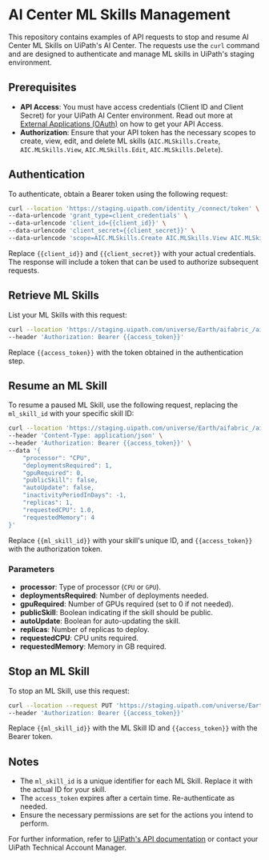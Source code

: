 
# AI Center ML Skills Management

This repository contains examples of API requests to stop and resume AI Center ML Skills on UiPath's AI Center. The requests use the `curl` command and are designed to authenticate and manage ML skills in UiPath's staging environment.

## Prerequisites

- **API Access**: You must have access credentials (Client ID and Client Secret) for your UiPath AI Center environment. Read out more at [External Applications (OAuth)](https://docs.uipath.com/automation-cloud/automation-cloud/latest/api-guide/accessing-uipath-resources-using-external-applications) on how to get your API Access.
- **Authorization**: Ensure that your API token has the necessary scopes to create, view, edit, and delete ML skills (`AIC.MLSkills.Create`, `AIC.MLSkills.View`, `AIC.MLSkills.Edit`, `AIC.MLSkills.Delete`).

## Authentication

To authenticate, obtain a Bearer token using the following request:

```bash
curl --location 'https://staging.uipath.com/identity_/connect/token' \
--data-urlencode 'grant_type=client_credentials' \
--data-urlencode 'client_id={{client_id}}' \
--data-urlencode 'client_secret={{client_secret}}' \
--data-urlencode 'scope=AIC.MLSkills.Create AIC.MLSkills.View AIC.MLSkills.Edit AIC.MLSkills.Delete'
```

Replace `{{client_id}}` and `{{client_secret}}` with your actual credentials. The response will include a token that can be used to authorize subsequent requests.

## Retrieve ML Skills

List your ML Skills with this request:

```bash
curl --location 'https://staging.uipath.com/universe/Earth/aifabric_/ai-deployer/v1/mlskills' \
--header 'Authorization: Bearer {{access_token}}'
```

Replace `{{access_token}}` with the token obtained in the authentication step.

## Resume an ML Skill

To resume a paused ML Skill, use the following request, replacing the `ml_skill_id` with your specific skill ID:

```bash
curl --location 'https://staging.uipath.com/universe/Earth/aifabric_/ai-deployer/v1/mlskills/{{ml_skill_id}}?updateType=RESUME' \
--header 'Content-Type: application/json' \
--header 'Authorization: Bearer {{access_token}}' \
--data '{
    "processor": "CPU",
    "deploymentsRequired": 1,
    "gpuRequired": 0,
    "publicSkill": false,
    "autoUpdate": false,
    "inactivityPeriodInDays": -1,
    "replicas": 1,
    "requestedCPU": 1.0,
    "requestedMemory": 4
}'
```

Replace `{{ml_skill_id}}` with your skill's unique ID, and `{{access_token}}` with the authorization token.

### Parameters

- **processor**: Type of processor (`CPU` or `GPU`).
- **deploymentsRequired**: Number of deployments needed.
- **gpuRequired**: Number of GPUs required (set to 0 if not needed).
- **publicSkill**: Boolean indicating if the skill should be public.
- **autoUpdate**: Boolean for auto-updating the skill.
- **replicas**: Number of replicas to deploy.
- **requestedCPU**: CPU units required.
- **requestedMemory**: Memory in GB required.

## Stop an ML Skill

To stop an ML Skill, use this request:

```bash
curl --location --request PUT 'https://staging.uipath.com/universe/Earth/aifabric_/ai-deployer/v1/mlskills/stop/{{ml_skill_id}}' \
--header 'Authorization: Bearer {{access_token}}'
```

Replace `{{ml_skill_id}}` with the ML Skill ID and `{{access_token}}` with the Bearer token.

## Notes

- The `ml_skill_id` is a unique identifier for each ML Skill. Replace it with the actual ID for your skill.
- The `access_token` expires after a certain time. Re-authenticate as needed.
- Ensure the necessary permissions are set for the actions you intend to perform.
  
For further information, refer to [UiPath's API documentation](https://docs.uipath.com/) or contact your UiPath Technical Account Manager.
